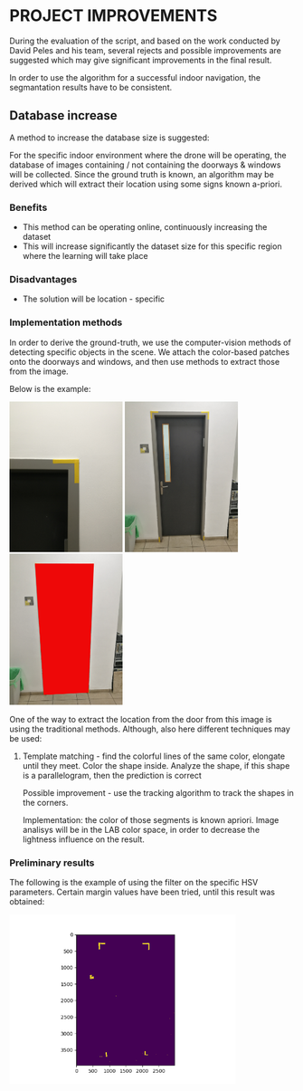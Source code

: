 # PROJECT IMPROVEMENTS
During the evaluation of the script, and based on the work conducted by David Peles and his team, several rejects and possible improvements are suggested which may give significant improvements in the final result.

In order to use the algorithm for a successful indoor navigation, the segmantation results have to be consistent. 

## Database increase

A method to increase the database size is suggested:

For the specific indoor environment where the drone will be operating, the database of images containing / not containing the doorways & windows will be collected. Since the ground truth is known, an algorithm may be derived which will extract their location using some signs known a-priori.

### Benefits

- This method can be operating online, continuously increasing the dataset
- This will increase significantly the dataset size for this specific region where the learning will take place

### Disadvantages 

- The solution will be location - specific


### Implementation methods

In order to derive the ground-truth, we use the computer-vision methods of detecting specific objects in the scene. We attach the color-based patches onto the doorways and windows, and then use methods to extract those from the image.

Below is the example:

<img src="./imgs/door_close.jpg" width="200"/>
<img src="./imgs/door_raw.jpg" width="200"/>
<img src="./imgs/door_filled.jpg" width="200"/>


One of the way to extract the location from the door from this image is using the traditional methods. Although, also here different techniques may be used:

1. Template matching - find the colorful lines of the same color, elongate until they meet. Color the shape inside. Analyze the shape, if this shape is a parallelogram, then the prediction is correct

    Possible improvement - use the tracking algorithm to track the shapes in the corners. 

    Implementation: the color of those segments is known apriori. Image analisys will be in the LAB color space, in order to decrease the lightness influence on the result.


### Preliminary results

The following is the example of using the filter on the specific HSV parameters. Certain margin values have been tried, until this result was obtained:

<img src="./imgs/filteted_result.png" width="400"/>

